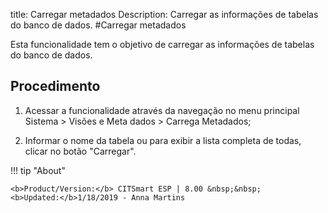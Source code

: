 title: Carregar metadados
Description: Carregar as informações de tabelas do banco de dados.
#Carregar metadados

Esta funcionalidade tem o objetivo de carregar as informações de tabelas do
banco de dados.

Procedimento
----------------

1.  Acessar a funcionalidade através da navegação no menu principal Sistema \>
    Visões e Meta dados \> Carrega Metadados;

2.  Informar o nome da tabela ou para exibir a lista completa de todas, clicar
    no botão "Carregar".



!!! tip "About"

    <b>Product/Version:</b> CITSmart ESP | 8.00 &nbsp;&nbsp;
    <b>Updated:</b>1/18/2019 - Anna Martins

